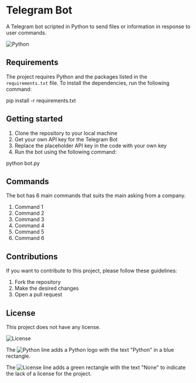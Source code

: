 # Telegram Bot

A Telegram bot scripted in Python to send files or information in response to user commands.

![Python](https://img.shields.io/badge/-Python-3776AB?style=flat-square&logo=Python)

## Requirements
The project requires Python and the packages listed in the `requirements.txt` file. To install the dependencies, run the following command:

pip install -r requirements.txt


## Getting started
1. Clone the repository to your local machine
2. Get your own API key for the Telegram Bot
3. Replace the placeholder API key in the code with your own key
4. Run the bot using the following command:

python bot.py


## Commands
The bot has 6 main commands that suits the main asking from a company. 

1. Command 1
2. Command 2
3. Command 3
4. Command 4
5. Command 5
6. Command 6

## Contributions
If you want to contribute to this project, please follow these guidelines:

1. Fork the repository
2. Make the desired changes
3. Open a pull request

## License
This project does not have any license.

![License](https://img.shields.io/badge/license-None-green.svg?style=flat-square)

The ![Python](https://img.shields.io/badge/-Python-3776AB?style=flat-square&logo=Python) line adds a Python logo with the text "Python" in a blue rectangle.

The ![License](https://img.shields.io/badge/license-None-green.svg?style=flat-square) line adds a green rectangle with the text "None" to indicate the lack of a license for the project.